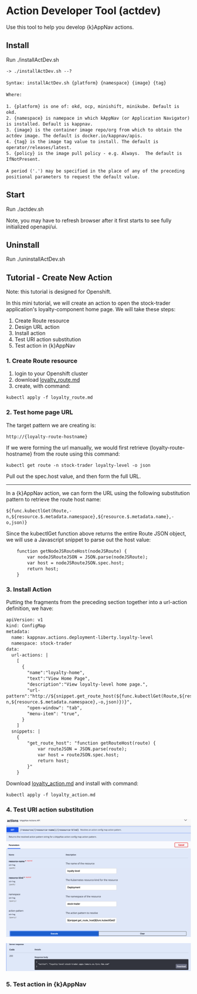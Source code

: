 # Action Developer Tool (actdev)

Use this tool to help you develop {k}AppNav actions.  

## Install

Run ./installActDev.sh

```
-> ./installActDev.sh --?

Syntax: installActDev.sh {platform} {namespace} {image} {tag}

Where:

1. {platform} is one of: okd, ocp, minishift, minikube. Default is okd.
2. {namespace} is namepace in which kAppNav (or Application Navigator) is installed. Default is kappnav.
3. {image} is the container image repo/org from which to obtain the actdev image. The default is docker.io/kappnav/apis.
4. {tag} is the image tag value to install. The default is operator/releases/latest.
5. {policy} is the image pull policy - e.g. Always.  The default is IfNotPresent.

A period ('.') may be specified in the place of any of the preceding positional parameters to request the default value.
```

## Start 

Run ./actdev.sh
    
Note, you may have to refresh browser after it first starts to see fully initialized openapi/ui.

## Uninstall 

Run ./uninstallActDev.sh 

## Tutorial - Create New Action

Note: this tutorial is designed for Openshift. 

In this mini tutorial, we will create an action to open the stock-trader application's loyalty-component home page.  We will take these steps: 

1. Create Route resource 
1. Design URL action
1. Install action
1. Test URl action substitution
1. Test action in {k}AppNav

### 1. Create Route resource 

1. login to your Openshift cluster
1. download [loyalty_route.md](https://github.com/kappnav/apis/blob/master/tools/actdev/doc/loyalty_route.yaml)
1. create, with command: 

```
kubectl apply -f loyalty_route.md
```

### 2. Test home page URL

The target pattern we are creating is: 

```
http://{loyalty-route-hostname}
```

If we were forming the url manually, we would first retrieve {loyalty-route-hostname} from the route using this command: 

```
kubectl get route -n stock-trader loyalty-level -o json 
```

Pull out the spec.host value, and then form the full URL.  

---------

In a {k}AppNav action, we can form the URL using the following substitution pattern to retrieve the route host name: 

```
${func.kubectlGet(Route,-n,${resource.$.metadata.namespace},${resource.$.metadata.name},-o,json)}
```

Since the kubectlGet function above returns the entire Route JSON object, we will use a Javascript snippet to parse out the host value: 

```
    function getNodeJSRouteHost(nodeJSRoute) { 
        var nodeJSRouteJSON = JSON.parse(nodeJSRoute);
        var host = nodeJSRouteJSON.spec.host;
        return host;
    }
```

### 3. Install Action

Putting the fragments from the preceding section together into a url-action definition, we have:

```
apiVersion: v1
kind: ConfigMap
metadata:
  name: kappnav.actions.deployment-liberty.loyalty-level
  namespace: stock-trader
data:
  url-actions: |
    [
      { 
        "name":"loyalty-home", 
        "text":"View Home Page", 
        "description":"View loyalty-level home page.", 
        "url-pattern":"http://${snippet.get_route_host(${func.kubectlGet(Route,${resource.$.metadata.name},-n,${resource.$.metadata.namespace},-o,json)})}",
        "open-window": "tab", 
        "menu-item": "true",
      }
    ]
  snippets: |
    {
        "get_route_host": "function getRouteHost(route) { 
            var routeJSON = JSON.parse(route);
            var host = routeJSON.spec.host;
            return host;
        }"
    }
```

Download [loyalty_action.md](https://github.com/kappnav/apis/blob/master/tools/actdev/doc/loyalty_actions.yaml) and install with command: 

```
kubectl apply -f loyalty_action.md
```

### 4. Test URl action substitution

![test](https://github.com/kappnav/apis/blob/master/tools/actdev/doc/actdev.test-action.png)

![result](https://github.com/kappnav/apis/blob/master/tools/actdev/doc/actdev.action-result.png)


### 5. Test action in {k}AppNav